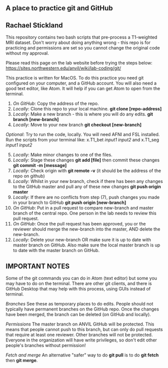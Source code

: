 A place to practice git and GitHub
--------------
Rachael Stickland
--------------

This repository contains two bash scripts that pre-process a T1-weighted MRI dataset.
Don't worry about doing anything wrong - this repo is for practicing and permissions are set so you cannot change the original code without my approval. 

Please read this page on the lab website before trying the steps below: https://sites.northwestern.edu/anvil/wiki/lab-coding/git/

This practice is written for MacOS.
To do this practice you need git configured on your computer, and a GitHub account. 
You will also need a good text editor, like Atom. It will help if you can get Atom to open from the terminal. 

1. *On GitHub*: Copy the address of the repo. 
2. *Locally*: Clone this repo to your local machine.   **git clone [repo-address]**
3. *Locally*: Make a new branch  - this is where you will do any edits. **git branch [new-branch]**
4. *Locally*: Move to your new branch **git checkout [new-branch]**

*Optional*: Try to run the code, locally. You will need AFNI and FSL installed. Run the scripts from your terminal like:
x.T1_bet *input1* *input2* and x.T1_seg *input1* *input2*

5. *Locally*: Make minor changes to one of the files. 
6. *Locally*: Stage these changes **git add [file]** then commit these changes **git commit -m [message]**
7. *Locally*: Check origin with **git remote -v** (it should be the address of the repo on github)
8. *Locally*: Whilst in your new branch, check if there has been any changes to the GitHub master and pull any of these new changes **git push origin master** 
9. *Locally*: If there are no conflicts from step (7), push changes you made in your branch to GitHub  **git push origin [new-branch]** 
10. *On GitHub*: Put in a pull request to compare new-branch and master branch of the central repo. One person in the lab needs to review this pull request. 
11. *On GitHub*: Once the pull request has been approved, you or the reviewer should merge the new-branch into the master, AND delete the new-branch. 
12. *Locally*: Delete your new-branch OR make sure it is up to date with master branch on GitHub. Also make sure the local master branch is up to date with the master branch on GitHub.

IMPORTANT NOTES
--------------

Some of the git commands you can do in Atom (text editor) but some you may have to do on the terminal. 
There are other git clients, and there is GitHub Desktop that may help with this process, using GUIs instead of terminal.

*Branches*
See these as temporary places to do edits. People should not typically have permanent branches on the GitHub repo. Once the changes have been merged, the branch can be deleted (on GitHub and locally). 

*Permissions*
The master branch on ANVIL GitHub will be protected. This means that people cannot push to this branch, but can only do pull requests that require at least one reviewer. Other branches will not be protected. Everyone in the organization will have write privileges, so don't edit other people's branches without permission! 

*Fetch and merge*
An alternative "safer" way to do **git pull** is to do **git fetch** then **git merge**.
